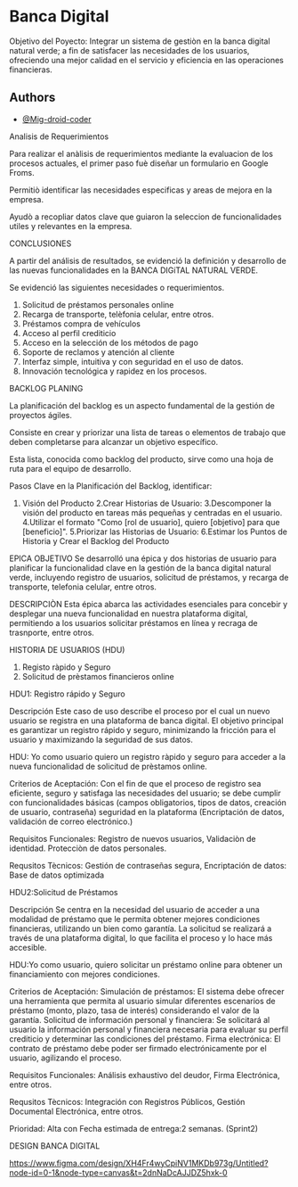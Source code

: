 
# Banca Digital

Objetivo del Poyecto:
Integrar un sistema de gestiòn en la banca digital natural verde; a fin de satisfacer las necesidades de los usuarios, ofreciendo una mejor calidad en el servicio y eficiencia en las operaciones financieras.


## Authors

- [@Mig-droid-coder](https://www.github.com/Mig-droid-coder)

Analisis de Requerimientos

Para realizar el anàlisis de requerimientos mediante la evaluacion de los procesos actuales, el primer paso fuè diseñar un formulario en Google Froms.

Permitiò identificar las necesidades especificas y areas de mejora en la empresa.

Ayudò a recopliar datos clave que guiaron la seleccion de funcionalidades utiles y relevantes en la empresa.

 CONCLUSIONES
 
 A partir del análisis de resultados, se evidenció la definición y desarrollo de las nuevas funcionalidades en la BANCA DIGiTAL NATURAL VERDE.
 
 Se evidenció las siguientes necesidades o requerimientos.
 
1) Solicitud de préstamos personales online
2) Recarga de transporte, telèfonia celular, entre otros.
3) Préstamos compra de vehículos
4) Acceso al perfil crediticio
5) Acceso en la selección de los métodos de pago
6) Soporte de reclamos y atención al cliente
7) Interfaz simple, intuitiva y con seguridad en el uso de datos.
8) Innovación tecnológica y rapidez en los procesos.



BACKLOG PLANING

La planificación del backlog es un aspecto fundamental de la gestión de proyectos ágiles. 

Consiste en crear y priorizar una lista de tareas o elementos de trabajo que deben completarse para alcanzar un objetivo específico. 

Esta lista, conocida como backlog del producto, sirve como una hoja de ruta para el equipo de desarrollo.


Pasos Clave en la Planificación del Backlog, identificar:

1. Visión del Producto
2.Crear Historias de Usuario:
3.Descomponer la visión del producto en tareas más pequeñas y centradas en el usuario.
4.Utilizar el formato "Como [rol de usuario], quiero [objetivo] para que [beneficio]".
5.Priorizar las Historias de Usuario:
6.Estimar los Puntos de Historia y Crear el Backlog del Producto

EPICA
OBJETIVO
Se desarrolló una épica y dos historias de usuario para planificar la funcionalidad clave en la gestión de la banca digital natural verde, incluyendo registro de usuarios, solicitud de préstamos, y recarga de transporte, telefonia celular, entre otros. 

DESCRIPCIÒN
Esta épica abarca las actividades esenciales para concebir y desplegar una nueva funcionalidad en nuestra plataforma digital, permitiendo a los usuarios solicitar préstamos en línea y recraga de trasnporte, entre otros.

HISTORIA DE USUARIOS (HDU)
1) Registo ràpido y Seguro
2) Solicitud de prèstamos
financieros online

HDU1: Registro rápido y Seguro

Descripción
Este caso de uso describe el proceso por el cual un nuevo usuario se registra en una plataforma de banca digital. 
El objetivo principal es garantizar un registro rápido y seguro, minimizando la fricción para el usuario y maximizando la seguridad de sus datos.

HDU: Yo como usuario quiero un registro ràpido y seguro para acceder a la nueva funcionalidad de solicitud de prèstamos online.

Criterios de Aceptación:
Con el fin de que el proceso de registro sea eficiente, seguro y satisfaga las necesidades del usuario; se debe cumplir con funcionalidades básicas (campos obligatorios, tipos de datos, creación de usuario, contraseña) seguridad en la plataforma (Encriptación de datos, validación de correo electrónico.)

Requisitos Funcionales: Registro de nuevos usuarios, Validaciòn de identidad. Protecciòn de datos personales.

Requsitos Tècnicos: Gestión de contraseñas segura, Encriptación de datos: Base de datos optimizada

HDU2:Solicitud de Préstamos

Descripción
Se centra en la necesidad del usuario de acceder a una modalidad de préstamo que le permita obtener mejores condiciones financieras, utilizando un bien como garantía. La solicitud se realizará a través de una plataforma digital, lo que facilita el proceso y lo hace más accesible.

HDU:Yo como usuario, quiero solicitar un préstamo online para obtener un financiamiento con mejores condiciones. 

Criterios de Aceptación:
Simulación de préstamos: El sistema debe ofrecer una herramienta que permita al usuario simular diferentes
escenarios de préstamo (monto, plazo, tasa de interés) considerando el valor de la garantía.
Solicitud de información personal y financiera: Se solicitará al usuario la información personal y financiera necesaria
para evaluar su perfil crediticio y determinar las condiciones del préstamo.
Firma electrónica: El contrato de préstamo debe poder ser firmado electrónicamente por el usuario, agilizando el
proceso.

Requisitos Funcionales: Análisis exhaustivo del deudor, Firma Electrónica, entre otros.

Requsitos Tècnicos: Integración con Registros Públicos, Gestión Documental Electrónica, entre otros.

Prioridad: Alta  con Fecha estimada de entrega:2 semanas. (Sprint2)

DESIGN BANCA DIGITAL

https://www.figma.com/design/XH4Fr4wyCpiNV1MKDb973g/Untitled?node-id=0-1&node-type=canvas&t=2dnNaDcAJJDZ5hxk-0

























 
